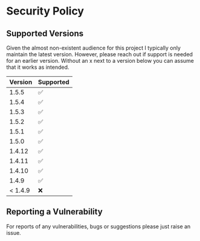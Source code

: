 # Security Policy

## Supported Versions

Given the almost non-existent audience for this project I typically only maintain the
latest version. However, please reach out if support is needed for an earlier version.
Without an x next to a version below you can assume that it works as intended.

| Version | Supported          |
|---------|--------------------|
| 1.5.5   | :white_check_mark: |
| 1.5.4   | :white_check_mark: |
| 1.5.3   | :white_check_mark: |
| 1.5.2   | :white_check_mark: |
| 1.5.1   | :white_check_mark: |
| 1.5.0   | :white_check_mark: |
| 1.4.12  | :white_check_mark: |
| 1.4.11  | :white_check_mark: |
| 1.4.10  | :white_check_mark: |
| 1.4.9   | :white_check_mark: |
| < 1.4.9 | :x:                |

## Reporting a Vulnerability

For reports of any vulnerabilities, bugs or suggestions please just raise an issue.
